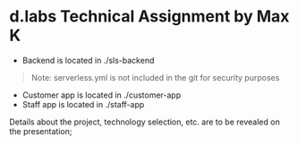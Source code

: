 # d.labs Technical Assignment by Max K

- Backend is located in ./sls-backend
> Note: serverless.yml is not included in the git for security purposes

- Customer app is located in ./customer-app
- Staff app is located in ./staff-app

Details about the project, technology selection, etc. are to be revealed on the presentation;